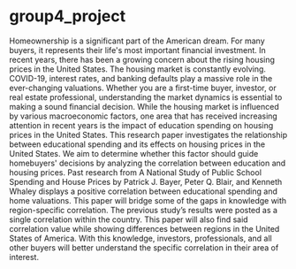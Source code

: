 # group4_project
Homeownership is a significant part of the American dream. For many buyers, it represents their life's most important financial investment. In recent years, there has been a growing concern about the rising housing prices in the United States. The housing market is constantly evolving. COVID-19, interest rates, and banking defaults play a massive role in the ever-changing valuations. Whether you are a first-time buyer, investor, or real estate professional, understanding the market dynamics is essential to making a sound financial decision. While the housing market is influenced by various macroeconomic factors, one area that has received increasing attention in recent years is the impact of education spending on housing prices in the United States. This research paper investigates the relationship between educational spending and its effects on housing prices in the United States. We aim to determine whether this factor should guide homebuyers' decisions by analyzing the correlation between education and housing prices. 
Past research from A National Study of Public School Spending and House Prices by Patrick J. Bayer, Peter Q. Blair, and Kenneth Whaley displays a positive correlation between educational spending and home valuations. This paper will bridge some of the gaps in knowledge with region-specific correlation. The previous study’s results were posted as a single correlation within the country. This paper will also find said correlation value while showing differences between regions in the United States of America. With this knowledge, investors, professionals, and all other buyers will better understand the specific correlation in their area of interest.
